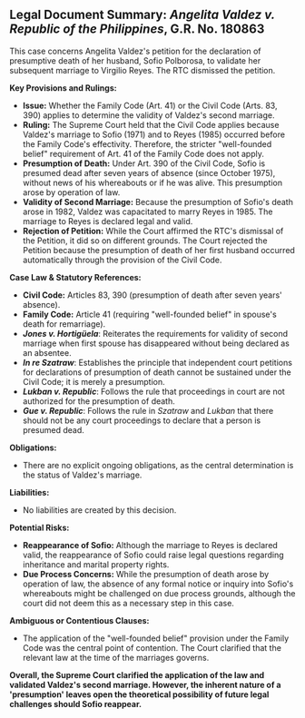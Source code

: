 ## Legal Document Summary: *Angelita Valdez v. Republic of the Philippines*, G.R. No. 180863

This case concerns Angelita Valdez's petition for the declaration of presumptive death of her husband, Sofio Polborosa, to validate her subsequent marriage to Virgilio Reyes. The RTC dismissed the petition.

**Key Provisions and Rulings:**

*   **Issue:** Whether the Family Code (Art. 41) or the Civil Code (Arts. 83, 390) applies to determine the validity of Valdez's second marriage.
*   **Ruling:** The Supreme Court held that the Civil Code applies because Valdez's marriage to Sofio (1971) and to Reyes (1985) occurred before the Family Code's effectivity. Therefore, the stricter "well-founded belief" requirement of Art. 41 of the Family Code does not apply.
*   **Presumption of Death:** Under Art. 390 of the Civil Code, Sofio is presumed dead after seven years of absence (since October 1975), without news of his whereabouts or if he was alive. This presumption arose by operation of law.
*   **Validity of Second Marriage:** Because the presumption of Sofio's death arose in 1982, Valdez was capacitated to marry Reyes in 1985. The marriage to Reyes is declared legal and valid.
*   **Rejection of Petition:** While the Court affirmed the RTC's dismissal of the Petition, it did so on different grounds. The Court rejected the Petition because the presumption of death of her first husband occurred automatically through the provision of the Civil Code.

**Case Law & Statutory References:**

*   **Civil Code:** Articles 83, 390 (presumption of death after seven years' absence).
*   **Family Code:** Article 41 (requiring "well-founded belief" in spouse's death for remarriage).
*   **_Jones v. Hortigüela_**: Reiterates the requirements for validity of second marriage when first spouse has disappeared without being declared as an absentee.
*   **_In re Szatraw_**: Establishes the principle that independent court petitions for declarations of presumption of death cannot be sustained under the Civil Code; it is merely a presumption.
*   **_Lukban v. Republic_**: Follows the rule that proceedings in court are not authorized for the presumption of death.
*   **_Gue v. Republic_**: Follows the rule in _Szatraw_ and _Lukban_ that there should not be any court proceedings to declare that a person is presumed dead.

**Obligations:**

*   There are no explicit ongoing obligations, as the central determination is the status of Valdez's marriage.

**Liabilities:**

*   No liabilities are created by this decision.

**Potential Risks:**

*   **Reappearance of Sofio:** Although the marriage to Reyes is declared valid, the reappearance of Sofio could raise legal questions regarding inheritance and marital property rights.
*   **Due Process Concerns:** While the presumption of death arose by operation of law, the absence of any formal notice or inquiry into Sofio's whereabouts might be challenged on due process grounds, although the court did not deem this as a necessary step in this case.

**Ambiguous or Contentious Clauses:**

*   The application of the "well-founded belief" provision under the Family Code was the central point of contention. The Court clarified that the relevant law at the time of the marriages governs.

**Overall, the Supreme Court clarified the application of the law and validated Valdez's second marriage. However, the inherent nature of a 'presumption' leaves open the theoretical possibility of future legal challenges should Sofio reappear.**
